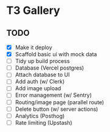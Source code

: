 # T3 Gallery

## TODO

 - [x] Make it deploy
 - [x] Scaffold basic ui with mock data
 - [ ] Tidy up build process
 - [ ] Database (Vercel postgres)
 - [ ] Attach database to UI
 - [ ] Add auth (w/ Clerk)
 - [ ] Add image upload
 - [ ] Error management (w/ Sentry)
 - [ ] Routing/image page (parallel route)
 - [ ] Delete button (w/ server actions)
 - [ ] Analytics (Posthog)
 - [ ] Rate limiting (Upstash)